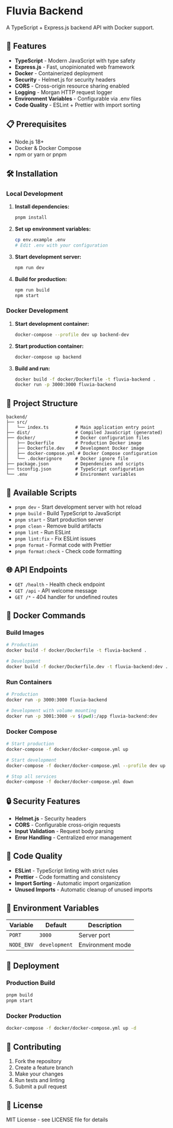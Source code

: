 # Fluvia Backend

A TypeScript + Express.js backend API with Docker support.

## 🚀 Features

- **TypeScript** - Modern JavaScript with type safety
- **Express.js** - Fast, unopinionated web framework
- **Docker** - Containerized deployment
- **Security** - Helmet.js for security headers
- **CORS** - Cross-origin resource sharing enabled
- **Logging** - Morgan HTTP request logger
- **Environment Variables** - Configurable via .env files
- **Code Quality** - ESLint + Prettier with import sorting

## 📋 Prerequisites

- Node.js 18+
- Docker & Docker Compose
- npm or yarn or pnpm

## 🛠️ Installation

### Local Development

1. **Install dependencies:**
   ```bash
   pnpm install
   ```

2. **Set up environment variables:**
   ```bash
   cp env.example .env
   # Edit .env with your configuration
   ```

3. **Start development server:**
   ```bash
   npm run dev
   ```

4. **Build for production:**
   ```bash
   npm run build
   npm start
   ```

### Docker Development

1. **Start development container:**
   ```bash
   docker-compose --profile dev up backend-dev
   ```

2. **Start production container:**
   ```bash
   docker-compose up backend
   ```

3. **Build and run:**
   ```bash
   docker build -f docker/Dockerfile -t fluvia-backend .
   docker run -p 3000:3000 fluvia-backend
   ```

## 📁 Project Structure

```
backend/
├── src/
│   └── index.ts          # Main application entry point
├── dist/                 # Compiled JavaScript (generated)
├── docker/               # Docker configuration files
│   ├── Dockerfile        # Production Docker image
│   ├── Dockerfile.dev    # Development Docker image
│   ├── docker-compose.yml # Docker Compose configuration
│   └── .dockerignore     # Docker ignore file
├── package.json          # Dependencies and scripts
├── tsconfig.json         # TypeScript configuration
└── .env                  # Environment variables
```

## 🔧 Available Scripts

- `pnpm dev` - Start development server with hot reload
- `pnpm build` - Build TypeScript to JavaScript
- `pnpm start` - Start production server
- `pnpm clean` - Remove build artifacts
- `pnpm lint` - Run ESLint
- `pnpm lint:fix` - Fix ESLint issues
- `pnpm format` - Format code with Prettier
- `pnpm format:check` - Check code formatting

## 🌐 API Endpoints

- `GET /health` - Health check endpoint
- `GET /api` - API welcome message
- `GET /*` - 404 handler for undefined routes

## 🐳 Docker Commands

### Build Images
   ```bash
   # Production
   docker build -f docker/Dockerfile -t fluvia-backend .

   # Development
   docker build -f docker/Dockerfile.dev -t fluvia-backend:dev .
   ```

### Run Containers
```bash
# Production
docker run -p 3000:3000 fluvia-backend

# Development with volume mounting
docker run -p 3001:3000 -v $(pwd):/app fluvia-backend:dev
```

### Docker Compose
```bash
# Start production
docker-compose -f docker/docker-compose.yml up

# Start development
docker-compose -f docker/docker-compose.yml --profile dev up

# Stop all services
docker-compose -f docker/docker-compose.yml down
```

## 🔒 Security Features

- **Helmet.js** - Security headers
- **CORS** - Configurable cross-origin requests
- **Input Validation** - Request body parsing
- **Error Handling** - Centralized error management

## 🎨 Code Quality

- **ESLint** - TypeScript linting with strict rules
- **Prettier** - Code formatting and consistency
- **Import Sorting** - Automatic import organization
- **Unused Imports** - Automatic cleanup of unused imports

## 📝 Environment Variables

| Variable | Default | Description |
|----------|---------|-------------|
| `PORT` | `3000` | Server port |
| `NODE_ENV` | `development` | Environment mode |

## 🚀 Deployment

### Production Build
```bash
pnpm build
pnpm start
```

### Docker Production
```bash
docker-compose -f docker/docker-compose.yml up -d
```

## 🤝 Contributing

1. Fork the repository
2. Create a feature branch
3. Make your changes
4. Run tests and linting
5. Submit a pull request

## 📄 License

MIT License - see LICENSE file for details
